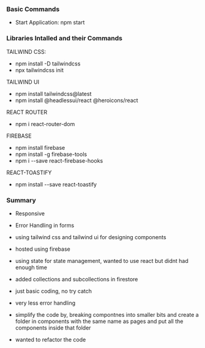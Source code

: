 ### Basic Commands

- Start Application: npm start

### Libraries Intalled and their Commands

TAILWIND CSS:

- npm install -D tailwindcss
- npx tailwindcss init

TAILWIND UI

- npm install tailwindcss@latest
- npm install @headlessui/react @heroicons/react

REACT ROUTER

- npm i react-router-dom

FIREBASE

- npm install firebase
- npm install -g firebase-tools
- npm i --save react-firebase-hooks

REACT-TOASTIFY

- npm install --save react-toastify

### Summary

- Responsive
- Error Handling in forms
- using tailwind css and tailwind ui for designing components
- hosted using firebase
- using state for state management, wanted to use react but didnt had enough time
- added collections and subcollections in firestore

- just basic coding, no try catch
- very less error handling

- simplify the code by, breaking compontnes into smaller bits and create a folder in components with the same name as pages and put all the components inside that folder
- wanted to refactor the code
